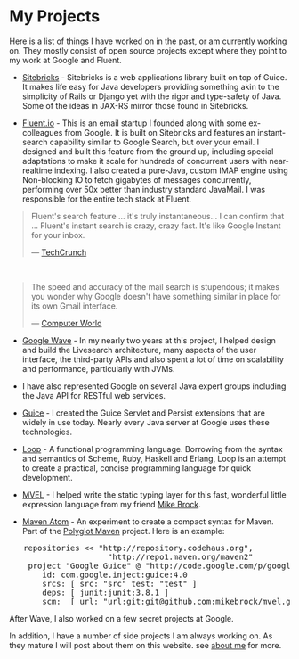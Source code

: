<meta noindex/>
<meta published="29 May 2011"/>
<meta tag="personal"/>
<meta tag="programming"/>

# My Projects

Here is a list of things I have worked on in the past, or am currently working on. They mostly
consist of open source projects except where they point to my work at Google and Fluent.

  * [Sitebricks](https://github.com/dhanji/sitebricks) - Sitebricks is a web applications library
    built on top of Guice. It
    makes life easy for Java developers providing something akin to the simplicity of Rails or
    Django yet with the rigor and type-safety of Java. Some of the ideas in JAX-RS mirror
    those found in Sitebricks.

  * [Fluent.io](http://fluent.io) - This is an email startup I founded along with some ex-colleagues
    from Google. It is built on Sitebricks and features an instant-search capability similar to
    Google Search, but over your email. I designed and built this feature from the ground up, including
    special adaptations to make it scale for hundreds of concurrent users with near-realtime indexing.
    I also created a pure-Java, custom IMAP engine using Non-blocking IO to fetch
    gigabytes of messages concurrently, performing over 50x better than industry standard JavaMail.
    I was responsible for the entire tech stack at Fluent.

> Fluent's search feature ... it's truly instantaneous... I can confirm that ... Fluent's instant
> search is crazy, crazy fast. It's like Google Instant for your inbox.
>
> <span class="caption">&mdash; [TechCrunch](http://techcrunch.com/2012/05/31/first-impressions-on-fluent-the-startup-promising-the-future-of-email)</span>

&nbsp;

> The speed and accuracy of the mail search is stupendous; it makes you wonder why Google doesn't
> have something similar in place for its own Gmail interface.
>
> <span class="caption">&mdash; [Computer World](http://www.computerworld.com/s/article/9227899/Fluent_review_An_innovative_new_interface_for_Gmail)</caption>

  * [Google Wave](http://wave.google.com) - In my nearly two years at this project, I helped
    design and build the Livesearch architecture, many aspects of the user interface,
    the third-party APIs and also spent a lot of time on scalability and
    performance, particularly with JVMs.

  * I have also represented Google on several Java expert groups including the Java API for RESTful
    web services.

  * [Guice](http://code.google.com/p/google-guice) - I created the Guice Servlet and Persist
    extensions that are widely in use today. Nearly every Java server at Google uses these
    technologies.

  * [Loop](https://github.com/dhanji/loop) - A functional programming language. Borrowing from the
    syntax and
    semantics of Scheme, Ruby, Haskell and Erlang, Loop is an attempt to create a practical,
    concise programming language for quick development.

  * [MVEL](http://mvel.codehaus.org) - I helped write the static typing layer for this fast,
    wonderful little expression language from my friend [Mike Brock](http://twitter.com/brockm).

  * [Maven Atom](https://github.com/sonatype/polyglot-maven/tree/master/pmaven-atom) - An experiment
   to create a compact syntax for Maven. Part of the
    [Polyglot Maven](http://polyglot.sonatype.org/) project. Here is an example:
<pre>   repositories << "http://repository.codehaus.org",
                     "http://repo1.maven.org/maven2"
    project "Google Guice" @ "http://code.google.com/p/google-guice"
       id: com.google.inject:guice:4.0
       srcs: [ src: "src" test: "test" ]
       deps: [ junit:junit:3.8.1 ]
       scm:  [ url: "url:git:git@github.com:mikebrock/mvel.git" ]</pre>

After Wave, I also worked on a few secret projects at Google.

In addition, I have a number of side projects I am always working on. As they mature I will post
about them on this website. see [about me](/about) for more.
